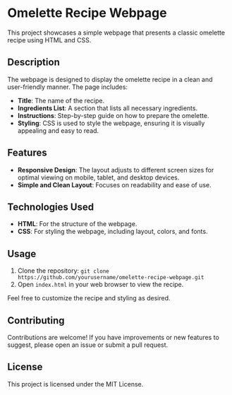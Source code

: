 # Omelette Recipe Webpage

This project showcases a simple webpage that presents a classic omelette recipe using HTML and CSS.

## Description

The webpage is designed to display the omelette recipe in a clean and user-friendly manner. The page includes:

- **Title**: The name of the recipe.
- **Ingredients List**: A section that lists all necessary ingredients.
- **Instructions**: Step-by-step guide on how to prepare the omelette.
- **Styling**: CSS is used to style the webpage, ensuring it is visually appealing and easy to read.

## Features

- **Responsive Design**: The layout adjusts to different screen sizes for optimal viewing on mobile, tablet, and desktop devices.
- **Simple and Clean Layout**: Focuses on readability and ease of use.

## Technologies Used

- **HTML**: For the structure of the webpage.
- **CSS**: For styling the webpage, including layout, colors, and fonts.

## Usage

1. Clone the repository: `git clone https://github.com/yourusername/omelette-recipe-webpage.git`
2. Open `index.html` in your web browser to view the recipe.

Feel free to customize the recipe and styling as desired.

## Contributing

Contributions are welcome! If you have improvements or new features to suggest, please open an issue or submit a pull request.

## License

This project is licensed under the MIT License.
